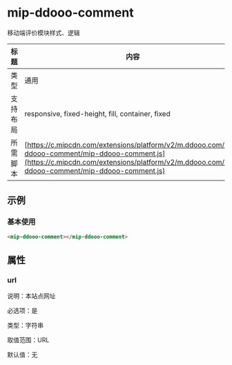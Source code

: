 # mip-ddooo-comment

移动端评价模块样式、逻辑

标题|内容
----|----
类型|通用
支持布局|responsive, fixed-height, fill, container, fixed
所需脚本| [https://c.mipcdn.com/extensions/platform/v2/m.ddooo.com/mip-ddooo-comment/mip-ddooo-comment.js](https://c.mipcdn.com/extensions/platform/v2/m.ddooo.com/mip-ddooo-comment/mip-ddooo-comment.js)

## 示例

### 基本使用

```html
<mip-ddooo-comment></mip-ddooo-comment>
```

## 属性

### url

说明：本站点网址

必选项：是

类型：字符串

取值范围：URL

默认值：无